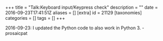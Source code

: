 +++
title = "Talk:Keyboard input/Keypress check"
description = ""
date = 2016-09-23T17:41:51Z
aliases = []
[extra]
id = 21129
[taxonomies]
categories = []
tags = []
+++

2016-09-23:  I updated the Python code to also work in Python 3.    - prosaicpat
